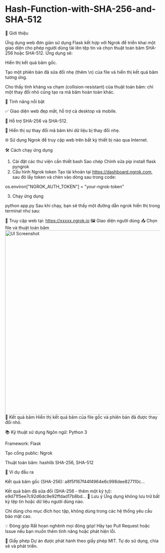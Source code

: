 # Hash-Function-with-SHA-256-and-SHA-512
📌 Giới thiệu

Ứng dụng web đơn giản sử dụng Flask kết hợp với Ngrok để triển khai một giao diện cho phép người dùng tải lên tệp tin và chọn thuật toán băm SHA-256 hoặc SHA-512. Ứng dụng sẽ:

Hiển thị kết quả băm gốc.

Tạo một phiên bản đã sửa đổi nhẹ (thêm \n) của file và hiển thị kết quả băm tương ứng.

Cho thấy tính kháng va chạm (collision-resistant) của thuật toán băm: chỉ một thay đổi nhỏ cũng tạo ra mã băm hoàn toàn khác.

🚀 Tính năng nổi bật

✅ Giao diện web đẹp mắt, hỗ trợ cả desktop và mobile.

🔐 Hỗ trợ SHA-256 và SHA-512.

🔁 Hiển thị sự thay đổi mã băm khi dữ liệu bị thay đổi nhẹ.

🌐 Sử dụng Ngrok để truy cập web trên bất kỳ thiết bị nào qua Internet.

🛠️ Cách chạy ứng dụng
1. Cài đặt các thư viện cần thiết
bash
Sao chép
Chỉnh sửa
pip install flask pyngrok
2. Cấu hình Ngrok token
Tạo tài khoản tại https://dashboard.ngrok.com, sau đó lấy token và chèn vào dòng sau trong code:

os.environ["NGROK_AUTH_TOKEN"] = "your-ngrok-token"

3. Chạy ứng dụng

python app.py
Sau khi chạy, bạn sẽ thấy một đường dẫn ngrok hiển thị trong terminal như sau:

📌 Truy cập web tại: https://xxxxx.ngrok.io
🖼️ Giao diện người dùng
📤 Chọn file và thuật toán băm
<img src="./path/to/your/screenshot.png" alt="UI Screenshot" width="600"/>
🔄 Kết quả băm
Hiển thị kết quả băm của file gốc và phiên bản đã được thay đổi nhỏ.

📚 Kỹ thuật sử dụng
Ngôn ngữ: Python 3

Framework: Flask

Tạo cổng public: Ngrok

Thuật toán băm: hashlib SHA-256, SHA-512

📎 Ví dụ đầu ra

Kết quả băm gốc (SHA-256):
a8f5f167f44f4964e6c998dee827110c...

Kết quả băm đã sửa đổi (SHA-256 - thêm một ký tự):
e9d71f5ee7c92d6dc9e92ffdad17b8bd...
📌 Lưu ý
Ứng dụng không lưu trữ bất kỳ tệp tin hoặc dữ liệu người dùng nào.

Chỉ dùng cho mục đích học tập, không dùng trong các hệ thống yêu cầu bảo mật cao.

💡 Đóng góp
Rất hoan nghênh mọi đóng góp! Hãy tạo Pull Request hoặc Issue nếu bạn muốn thêm tính năng hoặc phát hiện lỗi.

📄 Giấy phép
Dự án được phát hành theo giấy phép MIT. Tự do sử dụng, chia sẻ và phát triển.

